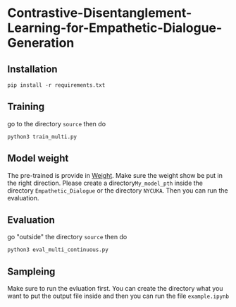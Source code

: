 # Contrastive-Disentanglement-Learning-for-Empathetic-Dialogue-Generation

## Installation
```
pip install -r requirements.txt
```
## Training
go to the directory ```source``` then do
```
python3 train_multi.py
```

## Model weight
The pre-trained is provide in [Weight]([https://drive.google.com/drive/folders/1n684i_F2ioNvaFFe6A4xDAVDQOz9hZmM?usp=sharing](https://mega.nz/folder/fUdmwBjR#O1ZWsRFMyJyk39k4dJpMGw)).
Make sure the weight show be put in the right direction.
Please create a directory```My_model_pth``` inside the directory ```Empathetic_Dialogue``` or the directory ```NYCUKA```.
Then you can run the evaluation.

## Evaluation
go "outside" the directory ```source``` then do 
```
python3 eval_multi_continuous.py
```

## Sampleing
Make sure to run the evluation first.
You can create the directory what you want to put the output file inside and then you can run the file ```example.ipynb```
